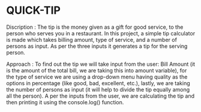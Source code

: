 # QUICK-TIP
Discription :
              The tip is the money given as a gift for good service, to the person who serves you in a restaurant. In this project, a simple tip calculator is made which takes billing amount, type of service, and a number of persons as input. As per the three inputs it generates a tip for the serving person.
              
              
Approach :
            To find out the tip we will take input from the user: Bill Amount (it is the amount of the total bill, we are taking this into amount variable), for the type of service we are using a drop-down menu having quality as the options in percentage (like good, bad, excellent, etc.), lastly, we are taking the number of persons as input (it will help to divide the tip equally among all the person). A per the inputs from the user, we are calculating the tip and then printing it using the console.log() function.
